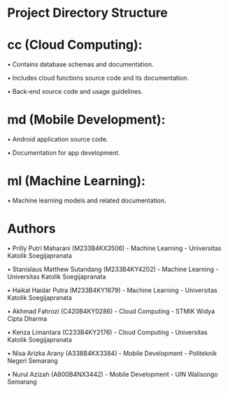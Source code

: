 # Project Directory Structure

# cc (Cloud Computing):

•	Contains database schemas and documentation.

•	Includes cloud functions source code and its documentation.

•	Back-end source code and usage guidelines.

# md (Mobile Development):

•	Android application source code.

•	Documentation for app development.

# ml (Machine Learning):

•	Machine learning models and related documentation.

# Authors

•	Prilly Putri Maharani (M233B4KX3506) - Machine Learning - Universitas Katolik Soegijapranata

•	Stanislaus Matthew Sutandang (M233B4KY4202) - Machine Learning - Universitas Katolik Soegijapranata

•	Haikal Haidar Putra (M233B4KY1679) - Machine Learning - Universitas Katolik Soegijapranata

•	Akhmad Fahrozi (C420B4KY0286) - Cloud Computing - STMIK Widya Cipta Dharma

•	Kenza Limantara (C233B4KY2176) - Cloud Computing - Universitas Katolik Soegijapranata

•	Nisa Arizka Arany (A338B4KX3384) - Mobile Development - Politeknik Negeri Semarang

•	Nurul Azizah (A800B4NX3442) - Mobile Development - UIN Walisongo Semarang
